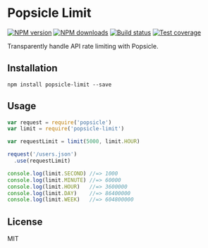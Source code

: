 # Popsicle Limit

[![NPM version][npm-image]][npm-url]
[![NPM downloads][downloads-image]][downloads-url]
[![Build status][travis-image]][travis-url]
[![Test coverage][coveralls-image]][coveralls-url]

Transparently handle API rate limiting with Popsicle.

## Installation

```
npm install popsicle-limit --save
```

## Usage

```javascript
var request = require('popsicle')
var limit = require('popsicle-limit')

var requestLimit = limit(5000, limit.HOUR)

request('/users.json')
  .use(requestLimit)

console.log(limit.SECOND) //=> 1000
console.log(limit.MINUTE) //=> 60000
console.log(limit.HOUR)   //=> 3600000
console.log(limit.DAY)    //=> 86400000
console.log(limit.WEEK)   //=> 604800000
```

## License

MIT

[npm-image]: https://img.shields.io/npm/v/popsicle-limit.svg?style=flat
[npm-url]: https://npmjs.org/package/popsicle-limit
[downloads-image]: https://img.shields.io/npm/dm/popsicle-limit.svg?style=flat
[downloads-url]: https://npmjs.org/package/popsicle-limit
[travis-image]: https://img.shields.io/travis/blakeembrey/popsicle-limit.svg?style=flat
[travis-url]: https://travis-ci.org/blakeembrey/popsicle-limit
[coveralls-image]: https://img.shields.io/coveralls/blakeembrey/popsicle-limit.svg?style=flat
[coveralls-url]: https://coveralls.io/r/blakeembrey/popsicle-limit?branch=master
